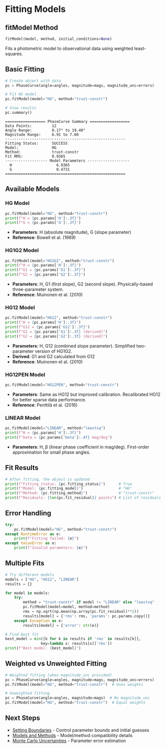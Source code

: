 # Fitting Models

## fitModel Method

```python
fitModel(model, method, initial_conditions=None)
```

Fits a photometric model to observational data using weighted least-squares.

## Basic Fitting

```python
# Create object with data
pc = PhaseCurve(angle=angles, magnitude=mags, magnitude_unc=errors)

# Fit HG model
pc.fitModel(model="HG", method="trust-constr")

# View results
pc.summary()
```
```console
================== PhaseCurve Summary ==================
Data Points:         12
Angle Range:         0.17° to 19.40°
Magnitude Range:     6.91 to 7.60
------------------------------------------------------
Fitting Status:      SUCCESS
Model:               HG
Method:              trust-constr
Fit RMS:             0.9365
------------------- Model Parameters -------------------
  H                    6.9365
  G                    0.4731
======================================================
```

## Available Models

### HG Model

```python
pc.fitModel(model="HG", method="trust-constr")
print(f"H = {pc.params['H']:.3f}")
print(f"G = {pc.params['G']:.3f}")
```

- **Parameters**: H (absolute magnitude), G (slope parameter)
- **Reference**: Bowell et al. (1989)

### HG1G2 Model

```python
pc.fitModel(model="HG1G2", method="trust-constr")
print(f"H = {pc.params['H']:.3f}")
print(f"G1 = {pc.params['G1']:.3f}")
print(f"G2 = {pc.params['G2']:.3f}")
```

- **Parameters**: H, G1 (first slope), G2 (second slope). Physically-based three-parameter system.
- **Reference**: Muinonen et al. (2010)

### HG12 Model

```python
pc.fitModel(model="HG12", method="trust-constr")
print(f"H = {pc.params['H']:.3f}")
print(f"G12 = {pc.params['G12']:.3f}")
print(f"G1 = {pc.params['G1']:.3f} (derived)")
print(f"G2 = {pc.params['G2']:.3f} (derived)")
```

- **Parameters**: H, G12 (combined slope parameter). Simplified two-parameter version of HG1G2.
- **Derived**: G1 and G2 calculated from G12
- **Reference**: Muinonen et al. (2010)

### HG12PEN Model

```python
pc.fitModel(model="HG12PEN", method="trust-constr")
```

- **Parameters**: Same as HG12 but improved calibration. Recalibrated HG12 for better sparse data performance.
- **Reference**: Penttilä et al. (2016)

### LINEAR Model

```python
pc.fitModel(model="LINEAR", method="leastsq")
print(f"H = {pc.params['H']:.3f}")
print(f"beta = {pc.params['beta']:.4f} mag/deg")
```

- **Parameters**: H, β (linear phase coefficient in mag/deg). First-order approximation for small phase angles.

## Fit Results

```python
# After fitting, the object is updated
print(f"Fitting status: {pc.fitting_status}")      # True
print(f"Model: {pc.fitting_model}")                # "HG"
print(f"Method: {pc.fitting_method}")              # "trust-constr"
print(f"Residuals: {len(pc.fit_residual)} points") # List of residuals
```

## Error Handling

```python
try:
    pc.fitModel(model="HG", method="trust-constr")
except RuntimeError as e:
    print(f"Fitting failed: {e}")
except ValueError as e:
    print(f"Invalid parameters: {e}")
```

## Multiple Fits

```python
# Try different models
models = ["HG", "HG12", "LINEAR"]
results = {}

for model in models:
    try:
        method = "trust-constr" if model != "LINEAR" else "leastsq"
        pc.fitModel(model=model, method=method)
        rms = np.sqrt(np.mean(np.array(pc.fit_residual)**2))
        results[model] = {'rms': rms, 'params': pc.params.copy()}
    except Exception as e:
        results[model] = {'error': str(e)}

# Find best fit
best_model = min([k for k in results if 'rms' in results[k]],
                key=lambda x: results[x]['rms'])
print(f"Best model: {best_model}")
```

## Weighted vs Unweighted Fitting

```python
# Weighted fitting (when magnitude_unc provided)
pc = PhaseCurve(angle=angles, magnitude=mags, magnitude_unc=errors)
pc.fitModel(model="HG", method="trust-constr")  # Uses weights

# Unweighted fitting
pc = PhaseCurve(angle=angles, magnitude=mags)  # No magnitude_unc
pc.fitModel(model="HG", method="trust-constr")  # Equal weights
```

## Next Steps

- [Setting Boundaries](boundaries.md) - Control parameter bounds and initial guesses
- [Models and Methods](models-methods.md) - Model/method compatibility details
- [Monte Carlo Uncertainties](uncertainties.md) - Parameter error estimation
